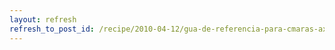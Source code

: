 ```yaml
---
layout: refresh
refresh_to_post_id: /recipe/2010-04-12/gua-de-referencia-para-cmaras-axis.html
---
```

